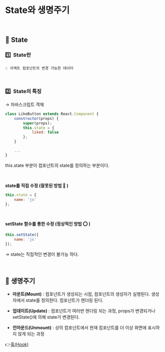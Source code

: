# State와 생명주기


<br>


## 🔘 State

### 1️⃣  State란

```
💡 리액트 컴포넌트의 변경 가능한 데이터
```


<br>


### 2️⃣  State의 특징

→ 자바스크립트 객체

```jsx
class LikeButton extends React.Component {
	constructor(props) {
		super(props);
		this.state = {
			liked: false
		};
	}

	...
}
```

this.state 부분이 컴포넌트의 state를 정의하는 부분이다.


<br>

**state를 직접 수정 (잘못된 방법 🚫 )**

```jsx
this.state = {
	name: 'js'
};
```


<br>


**setState 함수를 통한 수정 (정상적인 방법 ⭕ )**

```jsx
this.setState({
	name: 'js'
});
```

→ state는 직접적인 변경이 불가능 하다.



<br>

## 🔘 생명주기

* **마운트(Mount)** : 컴포넌트가 생성되는 시점, 컴포넌트의 생성자가 실행된다. 생성자에서 state를 정의한다. 컴포넌트가 렌더링 된다.

* **업데이트(Update)** : 컴포넌트가 여러번 렌더링 되는 과정, props가 변경되거나 setState()에 의해 state가 변경된다.

* **언마운드(Unmount)** : 상의 컴포넌트에서 현재 컴포넌트를 더 이상 화면에 표시하지 않게 되는 과정



👉[훅(Hook)](https://github.com/kimjaehee18/STUDY/blob/main/React/5-Hook.md)
